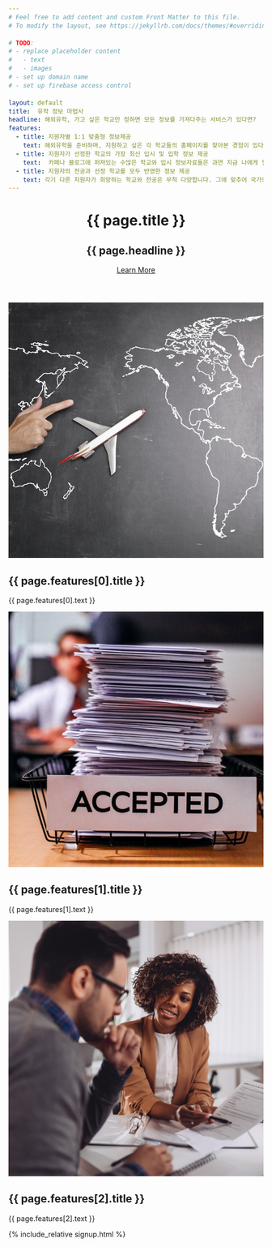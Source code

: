```yaml
---
# Feel free to add content and custom Front Matter to this file.
# To modify the layout, see https://jekyllrb.com/docs/themes/#overriding-theme-defaults

# TODO: 
# - replace placeholder content
#   - text
#   - images
# - set up domain name
# - set up firebase access control

layout: default
title:  유학 정보 마법사
headline: 해외유학, 가고 싶은 학교만 정하면 모든 정보를 가져다주는 서비스가 있다면?
features:
  - title: 지원자별 1:1 맞춤형 정보제공
    text: 해외유학을 준비하며, 지원하고 싶은 각 학교들의 홈페이지를 찾아본 경험이 있다면, 학교마다 다른 입시정보를 정리하는 일이 얼마나 번거로운 지 알 수 있습니다. 그래서 이 모든 정보를 오직 당신만을 위해 제공해드립니다.
  - title: 지원자가 선정한 학교의 가장 최신 입시 및 입학 정보 제공
    text:  카페나 블로그에 퍼져있는 수많은 학교와 입시 정보자료들은 과연 지금 나에게 필요한 정확한 정보일까요? 이제 내가 가고 싶은 학교와 전공, 입학 희망 시기에 맞춘 가장 최신의 가장 정확한 정보만을 받아보세요.
  - title: 지원자의 전공과 선정 학교를 모두 반영한 정보 제공
    text: 각기 다른 지원자가 희망하는 학교와 전공은 무척 다양합니다. 그에 맞추어 국가와 학교별로 각기 다른 인문계열에서부터 과학계열은 물론, 예체능계열과 의학계열까지 각 전공별 입시절차의 특수성을 모두 고려한 상세한 입시정보를 제공해드립니다.
---
```


<header class="masthead text-center text-white">
  <div class="masthead-content">
    <div class="container">
      <h1 class="masthead-heading mb-0">{{ page.title }}</h1>
      <h2 class="masthead-subheading mb-0">{{ page.headline }}</h2>
      <a href="#" class="btn  invisible  btn-primary btn-xl rounded-pill mt-5">Learn More</a>
    </div>
  </div>
  <div class="bg-circle-1 bg-circle"></div>
  <div class="bg-circle-2 bg-circle"></div>
  <div class="bg-circle-3 bg-circle"></div>
  <div class="bg-circle-4 bg-circle"></div>
</header>

<section>
  <div class="container">
    <div class="row align-items-center">
      <div class="col-lg-6 order-lg-2">
        <div class="p-5">
          <img class="img-fluid rounded-circle" src="img/01.jpg" alt="">
        </div>
      </div>
      <div class="col-lg-6 order-lg-1">
        <div class="p-5">
          <h2 class="display-4">{{ page.features[0].title }}</h2>
          <p>{{ page.features[0].text }}</p>
        </div>
      </div>
    </div>
  </div>
</section>

<section>
  <div class="container">
    <div class="row align-items-center">
      <div class="col-lg-6">
        <div class="p-5">
          <img class="img-fluid rounded-circle" src="img/02.jpg" alt="">
        </div>
      </div>
      <div class="col-lg-6">
        <div class="p-5">
          <h2 class="display-4">{{ page.features[1].title }}</h2>
          <p>{{ page.features[1].text }}</p>
        </div>
      </div>
    </div>
  </div>
</section>

<section>
  <div class="container">
    <div class="row align-items-center">
      <div class="col-lg-6 order-lg-2">
        <div class="p-5">
          <img class="img-fluid rounded-circle" src="img/03.jpg" alt="">
        </div>
      </div>
      <div class="col-lg-6 order-lg-1">
        <div class="p-5">
          <h2 class="display-4">{{ page.features[2].title }}</h2>
          <p>{{ page.features[2].text }}</p>
        </div>
      </div>
    </div>
  </div>
</section>

{% include_relative signup.html %}
